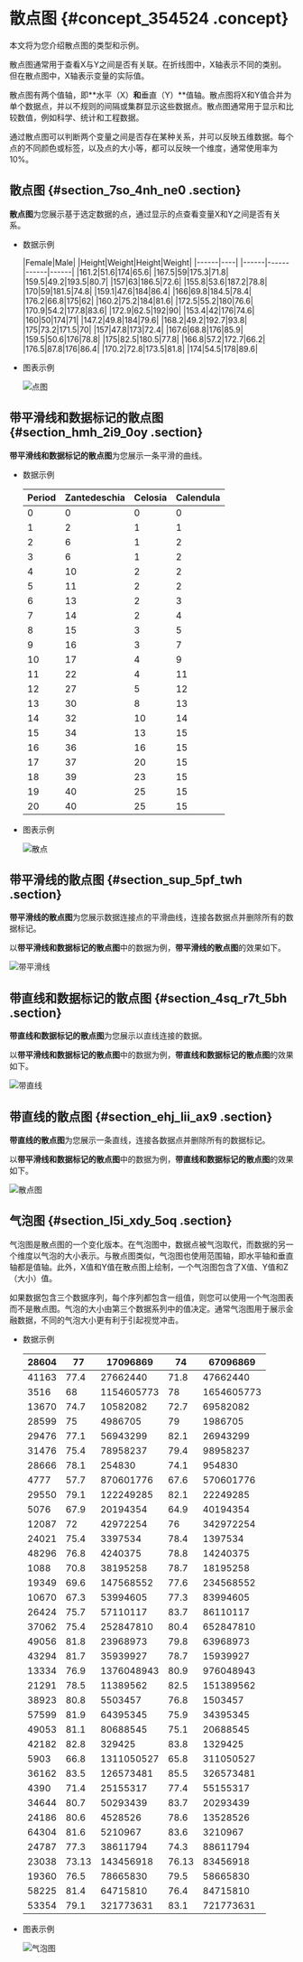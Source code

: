 # 散点图 {#concept_354524 .concept}

本文将为您介绍散点图的类型和示例。

散点图通常用于查看X与Y之间是否有关联。在折线图中，X轴表示不同的类别。但在散点图中，X轴表示变量的实际值。

散点图有两个值轴，即**水平（X）**和**垂直（Y）**值轴。散点图将X和Y值合并为单个数据点，并以不规则的间隔或集群显示这些数据点。散点图通常用于显示和比较数值，例如科学、统计和工程数据。

通过散点图可以判断两个变量之间是否存在某种关系，并可以反映五维数据。每个点的不同颜色或标签，以及点的大小等，都可以反映一个维度，通常使用率为10%。

## 散点图 {#section_7so_4nh_ne0 .section}

**散点图**为您展示基于选定数据的点，通过显示的点查看变量X和Y之间是否有关系。

-   数据示例

    |Female|Male|
|Height|Weight|Height|Weight|
    |------|----|
    |------|------|------|------|
    |161.2|51.6|174|65.6|
    |167.5|59|175.3|71.8|
    |159.5|49.2|193.5|80.7|
    |157|63|186.5|72.6|
    |155.8|53.6|187.2|78.8|
    |170|59|181.5|74.8|
    |159.1|47.6|184|86.4|
    |166|69.8|184.5|78.4|
    |176.2|66.8|175|62|
    |160.2|75.2|184|81.6|
    |172.5|55.2|180|76.6|
    |170.9|54.2|177.8|83.6|
    |172.9|62.5|192|90|
    |153.4|42|176|74.6|
    |160|50|174|71|
    |147.2|49.8|184|79.6|
    |168.2|49.2|192.7|93.8|
    |175|73.2|171.5|70|
    |157|47.8|173|72.4|
    |167.6|68.8|176|85.9|
    |159.5|50.6|176|78.8|
    |175|82.5|180.5|77.8|
    |166.8|57.2|172.7|66.2|
    |176.5|87.8|176|86.4|
    |170.2|72.8|173.5|81.8|
    |174|54.5|178|89.6|

-   图表示例

    ![点图](http://static-aliyun-doc.oss-cn-hangzhou.aliyuncs.com/assets/img/249222/156895257847910_zh-CN.png)


## 带平滑线和数据标记的散点图 {#section_hmh_2i9_0oy .section}

**带平滑线和数据标记的散点图**为您展示一条平滑的曲线。

-   数据示例

    |Period|Zantedeschia|Celosia|Calendula|
    |------|------------|-------|---------|
    |0|0|0|0|
    |1|2|1|1|
    |2|6|1|2|
    |3|6|1|2|
    |4|10|2|2|
    |5|11|2|2|
    |6|13|2|3|
    |7|14|2|4|
    |8|15|3|5|
    |9|16|3|7|
    |10|17|4|9|
    |11|22|4|11|
    |12|27|5|12|
    |13|30|8|13|
    |14|32|10|14|
    |15|34|13|15|
    |16|36|16|15|
    |17|37|20|15|
    |18|39|23|15|
    |19|40|25|15|
    |20|40|25|15|

-   图表示例

    ![散点](http://static-aliyun-doc.oss-cn-hangzhou.aliyuncs.com/assets/img/249222/156895257847948_zh-CN.png)


## 带平滑线的散点图 {#section_sup_5pf_twh .section}

**带平滑线的散点图**为您展示数据连接点的平滑曲线，连接各数据点并删除所有的数据标记。

以**带平滑线和数据标记的散点图**中的数据为例，**带平滑线的散点图**的效果如下。

![带平滑线](http://static-aliyun-doc.oss-cn-hangzhou.aliyuncs.com/assets/img/249222/156895257847949_zh-CN.png)

## 带直线和数据标记的散点图 {#section_4sq_r7t_5bh .section}

**带直线和数据标记的散点图**为您展示以直线连接的数据。

以**带平滑线和数据标记的散点图**中的数据为例，**带直线和数据标记的散点图**的效果如下。

![带直线](http://static-aliyun-doc.oss-cn-hangzhou.aliyuncs.com/assets/img/249222/156895257847950_zh-CN.png)

## 带直线的散点图 {#section_ehj_lii_ax9 .section}

**带直线的散点图**为您展示一条直线，连接各数据点并删除所有的数据标记。

以**带平滑线和数据标记的散点图**中的数据为例，**带直线和数据标记的散点图**的效果如下。

![散点图](http://static-aliyun-doc.oss-cn-hangzhou.aliyuncs.com/assets/img/249222/156895257847951_zh-CN.png)

## 气泡图 {#section_l5i_xdy_5oq .section}

气泡图是散点图的一个变化版本。在气泡图中，数据点被气泡取代，而数据的另一个维度以气泡的大小表示。与散点图类似，气泡图也使用范围轴，即水平轴和垂直轴都是值轴。此外，X值和Y值在散点图上绘制，一个气泡图包含了X值、Y值和Z（大小）值。

如果数据包含三个数据序列，每个序列都包含一组值，则您可以使用一个气泡图表而不是散点图。气泡的大小由第三个数据系列中的值决定。通常气泡图用于展示金融数据，不同的气泡大小更有利于引起视觉冲击。

-   数据示例

    |28604|77|17096869|74|67096869|
    |-----|--|--------|--|--------|
    |41163|77.4|27662440|71.8|47662440|
    |3516|68|1154605773|78|1654605773|
    |13670|74.7|10582082|72.7|69582082|
    |28599|75|4986705|79|1986705|
    |29476|77.1|56943299|82.1|26943299|
    |31476|75.4|78958237|79.4|98958237|
    |28666|78.1|254830|74.1|954830|
    |4777|57.7|870601776|67.6|570601776|
    |29550|79.1|122249285|82.1|22249285|
    |5076|67.9|20194354|64.9|40194354|
    |12087|72|42972254|76|342972254|
    |24021|75.4|3397534|78.4|1397534|
    |48296|76.8|4240375|78.8|14240375|
    |1088|70.8|38195258|78.7|18195258|
    |19349|69.6|147568552|77.6|234568552|
    |10670|67.3|53994605|77.3|83994605|
    |26424|75.7|57110117|83.7|86110117|
    |37062|75.4|252847810|80.4|652847810|
    |49056|81.8|23968973|79.8|63968973|
    |43294|81.7|35939927|78.7|15939927|
    |13334|76.9|1376048943|80.9|976048943|
    |21291|78.5|11389562|82.5|151389562|
    |38923|80.8|5503457|76.8|1503457|
    |57599|81.9|64395345|75.9|34395345|
    |49053|81.1|80688545|75.1|20688545|
    |42182|82.8|329425|83.8|1329425|
    |5903|66.8|1311050527|65.8|311050527|
    |36162|83.5|126573481|85.5|326573481|
    |4390|71.4|25155317|77.4|55155317|
    |34644|80.7|50293439|83.7|20293439|
    |24186|80.6|4528526|78.6|13528526|
    |64304|81.6|5210967|83.6|3210967|
    |24787|77.3|38611794|74.3|88611794|
    |23038|73.13|143456918|76.13|83456918|
    |19360|76.5|78665830|79.5|58665830|
    |58225|81.4|64715810|76.4|84715810|
    |53354|79.1|321773631|83.1|721773631|

-   图表示例

    ![气泡图](http://static-aliyun-doc.oss-cn-hangzhou.aliyuncs.com/assets/img/249222/156895257847952_zh-CN.png)


